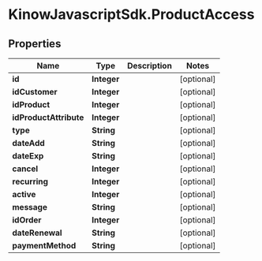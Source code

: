 # KinowJavascriptSdk.ProductAccess

## Properties
Name | Type | Description | Notes
------------ | ------------- | ------------- | -------------
**id** | **Integer** |  | [optional] 
**idCustomer** | **Integer** |  | [optional] 
**idProduct** | **Integer** |  | [optional] 
**idProductAttribute** | **Integer** |  | [optional] 
**type** | **String** |  | [optional] 
**dateAdd** | **String** |  | [optional] 
**dateExp** | **String** |  | [optional] 
**cancel** | **Integer** |  | [optional] 
**recurring** | **Integer** |  | [optional] 
**active** | **Integer** |  | [optional] 
**message** | **String** |  | [optional] 
**idOrder** | **Integer** |  | [optional] 
**dateRenewal** | **String** |  | [optional] 
**paymentMethod** | **String** |  | [optional] 


